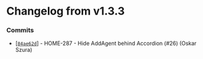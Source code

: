 # Changelog from v1.3.3
### Commits
* [[`84ae62d`](http://github.com/smart-evolution/shpanel/commit/84ae62dd4740f91c92e80a5a96c1aec21c957e7e)] - HOME-287 - Hide AddAgent behind Accordion (#26) (Oskar Szura)